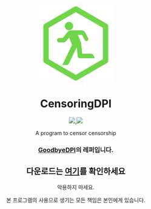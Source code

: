 <div align="center">  
  <a href="https://github.com/Cardroid/CensoringDPI">
    <img alt="CensoringDPI" width="200" heigth="200" src="https://github.com/Cardroid/CensoringDPI/blob/master/icon.png?raw=true">
  </a>
  <h1>CensoringDPI</h1>
  <a href="https://github.com/Cardroid/CensoringDPI/releases/latest">
    <img src="https://img.shields.io/github/v/release/Cardroid/CensoringDPI">
  </a>
    <a href="https://github.com/Cardroid/CensoringDPI/releases/latest">
    <img src="https://img.shields.io/github/downloads/Cardroid/CensoringDPI/total">
  </a>
    <br />
    
A program to censor censorship

### [GoodbyeDPI](https://github.com/ValdikSS/GoodbyeDPI)의 레퍼입니다.

## 다운로드는 [여기](https://github.com/Cardroid/CensoringDPI/releases/latest)를 확인하세요

악용하지 마세요.

본 프로그램의 사용으로 생기는 모든 책임은 본인에게 있습니다.
</div>
